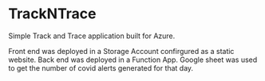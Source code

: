 # TrackNTrace
Simple Track and Trace application built for Azure. 

Front end was deployed in a Storage Account confirgured as a static website.
Back end was deployed in a Function App.
Google sheet was used to get the number of covid alerts generated for that day.
